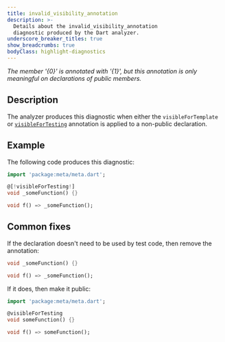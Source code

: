 ```yaml
---
title: invalid_visibility_annotation
description: >-
  Details about the invalid_visibility_annotation
  diagnostic produced by the Dart analyzer.
underscore_breaker_titles: true
show_breadcrumbs: true
bodyClass: highlight-diagnostics
---
```


_The member '{0}' is annotated with '{1}', but this annotation is only
meaningful on declarations of public members._

## Description

The analyzer produces this diagnostic when either the `visibleForTemplate`
or [`visibleForTesting`][meta-visibleForTesting] annotation is applied to
a non-public declaration.

## Example

The following code produces this diagnostic:

```dart
import 'package:meta/meta.dart';

@[!visibleForTesting!]
void _someFunction() {}

void f() => _someFunction();
```

## Common fixes

If the declaration doesn't need to be used by test code, then remove the
annotation:

```dart
void _someFunction() {}

void f() => _someFunction();
```

If it does, then make it public:

```dart
import 'package:meta/meta.dart';

@visibleForTesting
void someFunction() {}

void f() => someFunction();
```

[meta-visibleForTesting]: https://pub.dev/documentation/meta/latest/meta/visibleForTesting-constant.html
